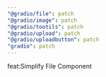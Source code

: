 ```yaml
---
"@gradio/file": patch
"@gradio/image": patch
"@gradio/tootils": patch
"@gradio/upload": patch
"@gradio/uploadbutton": patch
"gradio": patch
---
```


feat:Simplify File Component
